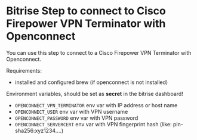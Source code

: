 # Bitrise Step to connect to Cisco Firepower VPN Terminator with Openconnect

You can use this step to connect to a Cisco Firepower VPN Terminator with Openconnect.

Requirements:
   - installed and configured brew (if openconnect is not installed)

Environment variables, should be set as **secret** in the bitrise dashboard!
   - `OPENCONNECT_VPN_TERMINATOR` env var with IP address or host name
   - `OPENCONNECT_USER` env var with VPN username
   - `OPENCONNECT_PASSWORD` env var with VPN password
   - `OPENCONNECT_SERVERCERT` env var with VPN fingerprint hash (like: pin-sha256:xyz1234....)
